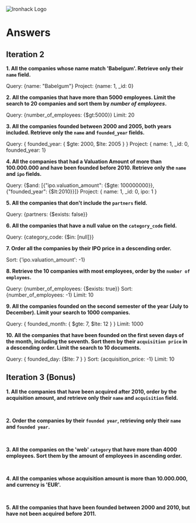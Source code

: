 ![Ironhack Logo](https://i.imgur.com/1QgrNNw.png)

# Answers

## Iteration 2

**1. All the companies whose name match 'Babelgum'. Retrieve only their `name` field.**

<!-- Your Query Goes Here -->

Query: {name: "Babelgum"} Project: {name: 1, \_id: 0} <br>

**2. All the companies that have more than 5000 employees. Limit the search to 20 companies and sort them by _number of
employees_.**

<!-- Your Query Goes Here -->

Query: {number_of_employees: {$gt:5000}} Limit: 20 <br>

**3. All the companies founded between 2000 and 2005, both years included. Retrieve only the `name` and `founded_year`
fields.**

<!-- Your Query Goes Here -->

Query: { founded_year: { $gte: 2000, $lte: 2005 } } Project: { name: 1, \_id: 0, founded_year: 1} <br>

**4. All the companies that had a Valuation Amount of more than 100.000.000 and have been founded before 2010. Retrieve
only the `name` and `ipo` fields.**

<!-- Your Query Goes Here -->

Query: {$and: [{"ipo.valuation_amount": {$gte: 100000000}}, {"founded_year": {$lt:2010}}]} Project: { name: 1, \_id: 0,
ipo: 1 } <br>

**5. All the companies that don't include the `partners` field.**

<!-- Your Query Goes Here -->

Query: {partners: {$exists: false}} <br>

**6. All the companies that have a null value on the `category_code` field.**

<!-- Your Query Goes Here -->

Query: {category_code: {$in: [null]}} <br>

**7. Order all the companies by their IPO price in a descending order.**

<!-- Your Query Goes Here -->

Sort: {'ipo.valuation_amount': -1} <br>

**8. Retrieve the 10 companies with most employees, order by the `number of employees`.**

<!-- Your Query Goes Here -->

Query: {number_of_employees: {$exists: true}} Sort: {number_of_employees: -1} Limit: 10 <br>

**9. All the companies founded on the second semester of the year (July to December). Limit your search to 1000
companies.**

<!-- Your Query Goes Here -->

Query: { founded_month: { $gte: 7, $lte: 12 } } Limit: 1000 <br>

**10. All the companies that have been founded on the first seven days of the month, including the seventh. Sort them by
their `acquisition price` in a descending order. Limit the search to 10 documents.**

<!-- Your Query Goes Here -->

Query: { founded_day: {$lte: 7 } } Sort: {acquisition_price: -1} Limit: 10 <br>

## Iteration 3 (Bonus)

**1. All the companies that have been acquired after 2010, order by the acquisition amount, and retrieve only their
`name` and `acquisition` field.**

<!-- Your Query Goes Here -->

<br>

**2. Order the companies by their `founded year`, retrieving only their `name` and `founded year`.**

<!-- Your Query Goes Here -->

<br>

**3. All the companies on the 'web' `category` that have more than 4000 employees. Sort them by the amount of employees
in ascending order.**

<!-- Your Query Goes Here -->

<br>

**4. All the companies whose acquisition amount is more than 10.000.000, and currency is 'EUR'.**

<!-- Your Query Goes Here -->

<br>

**5. All the companies that have been founded between 2000 and 2010, but have not been acquired before 2011.**

<!-- Your Query Goes Here -->

<br>
